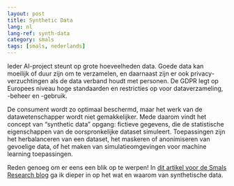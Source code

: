 ```yaml
---
layout: post
title: Synthetic Data
lang: nl
lang-ref: synth-data
category: smals
tags: [smals, nederlands]
---
```


Ieder AI-project steunt op grote hoeveelheden data. Goede data kan moeilijk of duur zijn om te verzamelen, en daarnaast zijn er ook privacy-verzuchtingen als de data verband houdt met personen. De GDPR legt op Europees niveau hoge standaarden en restricties op voor dataverzameling, -beheer en -gebruik.

De consument wordt zo optimaal beschermd, maar het werk van de datawetenschapper wordt niet gemakkelijker. Mede daarom vindt het concept van “synthetic data” opgang: fictieve gegevens, die de statistische eigenschappen van de oorspronkelijke dataset simuleert. Toepassingen zijn het herbalanceren van een dataset, het maskeren of anonimiseren van gevoelige data, of het maken van simulatieomgevingen voor machine learning toepassingen.

Reden genoeg om er eens een blik op te werpen! In [dit artikel voor de Smals Research blog](https://www.smalsresearch.be/synthetic-data/) ga ik dieper in op het wat en waarom van synthetische data.
